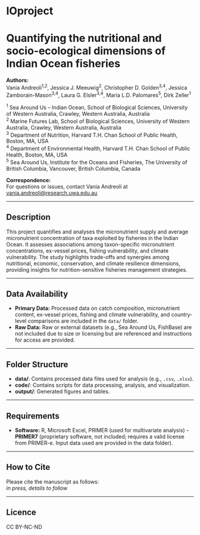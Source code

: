 # IOproject
# Quantifying the nutritional and socio-ecological dimensions of Indian Ocean fisheries

**Authors:**  
Vania Andreoli<sup>1,2</sup>, Jessica J. Meeuwig<sup>2</sup>, Christopher D. Golden<sup>3,4</sup>, Jessica Zamborain-Mason<sup>3,4</sup>, Laura G. Elsler<sup>3,4</sup>, Maria L.D. Palomares<sup>5</sup>, Dirk Zeller<sup>1</sup>

<sup>1</sup> Sea Around Us – Indian Ocean, School of Biological Sciences, University of Western Australia, Crawley, Western Australia, Australia  
<sup>2</sup> Marine Futures Lab, School of Biological Sciences, University of Western Australia, Crawley, Western Australia, Australia  
<sup>3</sup> Department of Nutrition, Harvard T.H. Chan School of Public Health, Boston, MA, USA  
<sup>4</sup> Department of Environmental Health, Harvard T.H. Chan School of Public Health, Boston, MA, USA  
<sup>5</sup> Sea Around Us, Institute for the Oceans and Fisheries, The University of British Columbia, Vancouver, British Columbia, Canada

**Correspondence:**  
For questions or issues, contact Vania Andreoli at vania.andreoli@research.uwa.edu.au

---

## Description

This project quantifies and analyses the micronutrient supply and average micronutrient concentration of taxa exploited by fisheries in the Indian Ocean. It assesses associations among taxon-specific micronutrient concentrations, ex-vessel prices, fishing vulnerability, and climate vulnerability. The study highlights trade-offs and synergies among nutritional, economic, conservation, and climate resilience dimensions, providing insights for nutrition-sensitive fisheries management strategies.

---

## Data Availability

- **Primary Data:** Processed data on catch composition, micronutrient content, ex-vessel prices, fishing and climate vulnerability, and country-level comparisons are included in the `data/` folder.
- **Raw Data:** Raw or external datasets (e.g., Sea Around Us, FishBase) are not included due to size or licensing but are referenced and instructions for access are provided.

---

## Folder Structure

- **data/**: Contains processed data files used for analysis (e.g., `.csv`, `.xlsx`).
- **code/**: Contains scripts for data processing, analysis, and visualization.
- **output/**: Generated figures and tables.

---

## Requirements

- **Software:** R, Microsoft Excel, PRIMER (used for multivariate analysis) - **PRIMER7** (proprietary software, not included; requires a valid license from PRIMER-e. Input data used are provided in the data folder).
  

---
## How to Cite

Please cite the manuscript as follows:  
*in press, details to follow*

---
## Licence

CC BY-NC-ND
